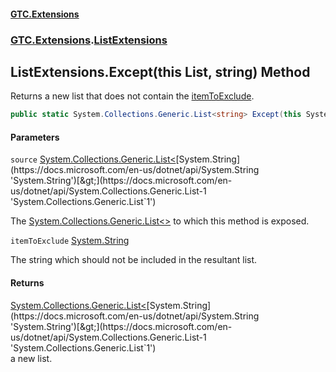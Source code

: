 #### [GTC.Extensions](GTCExtensions.md 'GTC Extensions')
### [GTC.Extensions](GTCExtensions.md#GTC.Extensions 'GTC.Extensions').[ListExtensions](ListExtensions.md 'GTC.Extensions.ListExtensions')

## ListExtensions.Except(this List<string>, string) Method

Returns a new list that does not contain the [itemToExclude](ListExtensions.Except(thisList_string_,string).md#GTC.Extensions.ListExtensions.Except(thisSystem.Collections.Generic.List_string_,string).itemToExclude 'GTC.Extensions.ListExtensions.Except(this System.Collections.Generic.List<string>, string).itemToExclude').

```csharp
public static System.Collections.Generic.List<string> Except(this System.Collections.Generic.List<string> source, string itemToExclude);
```
#### Parameters

<a name='GTC.Extensions.ListExtensions.Except(thisSystem.Collections.Generic.List_string_,string).source'></a>

`source` [System.Collections.Generic.List&lt;](https://docs.microsoft.com/en-us/dotnet/api/System.Collections.Generic.List-1 'System.Collections.Generic.List`1')[System.String](https://docs.microsoft.com/en-us/dotnet/api/System.String 'System.String')[&gt;](https://docs.microsoft.com/en-us/dotnet/api/System.Collections.Generic.List-1 'System.Collections.Generic.List`1')

The [System.Collections.Generic.List&lt;&gt;](https://docs.microsoft.com/en-us/dotnet/api/System.Collections.Generic.List-1 'System.Collections.Generic.List`1') to which this method is exposed.

<a name='GTC.Extensions.ListExtensions.Except(thisSystem.Collections.Generic.List_string_,string).itemToExclude'></a>

`itemToExclude` [System.String](https://docs.microsoft.com/en-us/dotnet/api/System.String 'System.String')

The string which should not be included in the resultant list.

#### Returns
[System.Collections.Generic.List&lt;](https://docs.microsoft.com/en-us/dotnet/api/System.Collections.Generic.List-1 'System.Collections.Generic.List`1')[System.String](https://docs.microsoft.com/en-us/dotnet/api/System.String 'System.String')[&gt;](https://docs.microsoft.com/en-us/dotnet/api/System.Collections.Generic.List-1 'System.Collections.Generic.List`1')  
a new list.